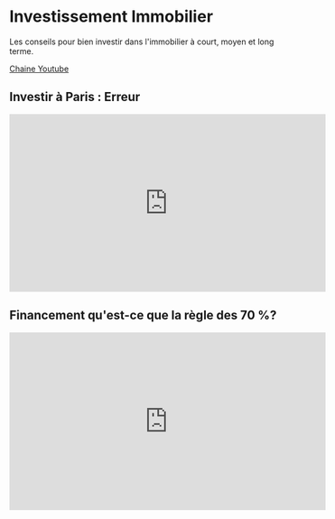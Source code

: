 # Investissement Immobilier

Les conseils pour bien investir dans l'immobilier à court, moyen et long terme.

[Chaine Youtube](https://www.youtube.com/channel/UCelCD2AgxWJ5MmIQY0PQUAw)


## Investir à Paris : Erreur

<iframe width="560" height="315" src="https://www.youtube.com/embed/O0ybug8LCLE?rel=0" frameborder="0" allow="autoplay; encrypted-media" allowfullscreen></iframe>

## Financement qu'est-ce que la règle des 70 %?

<iframe width="560" height="315" src="https://www.youtube.com/embed/2XScL2rOEJE?rel=0" frameborder="0" allow="autoplay; encrypted-media" allowfullscreen></iframe>
